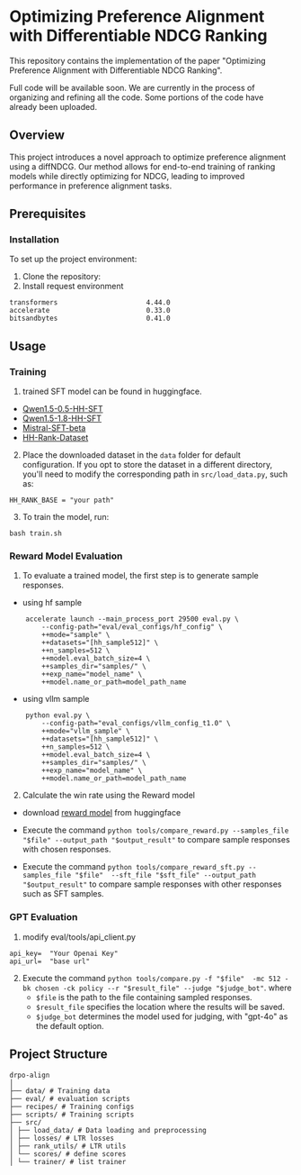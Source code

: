 
# Optimizing Preference Alignment with Differentiable NDCG Ranking

This repository contains the implementation of the paper "Optimizing Preference Alignment with Differentiable NDCG Ranking".

Full code will be available soon. We are currently in the process of organizing and refining all the code. Some portions of the code have already been uploaded.


## Overview

This project introduces a novel approach to optimize preference alignment using a diffNDCG. Our method allows for end-to-end training of ranking models while directly optimizing for NDCG, leading to improved performance in preference alignment tasks.

## Prerequisites
### Installation 

To set up the project environment:

1. Clone the repository:
2. Install request environment
```
transformers                      4.44.0
accelerate                        0.33.0
bitsandbytes                      0.41.0
```


## Usage

### Training

1. trained SFT model can be found in huggingface.
- [Qwen1.5-0.5-HH-SFT](https://huggingface.co/kasoushu/qwen1.5-0.5-hh-sft)
- [Qwen1.5-1.8-HH-SFT](https://huggingface.co/kasoushu/qwen1.5-1.8-hh-sft)
- [Mistral-SFT-beta](https://huggingface.co/HuggingFaceH4/mistral-7b-sft-beta)
- [HH-Rank-Dataset](https://huggingface.co/datasets/kasoushu/hh-rank-dataset)

2. Place the downloaded dataset in the `data` folder for default configuration. If you opt to store the dataset in a different directory, you'll need to modify the corresponding path in `src/load_data.py`, such as:
```
HH_RANK_BASE = "your path"
```


3. To train the model, run:
```
bash train.sh
```
<!-- other trained model can be found as follows: -->


### Reward Model Evaluation

1. To evaluate a trained model, the first step is to generate sample responses.

- using hf sample
```
    accelerate launch --main_process_port 29500 eval.py \
        --config-path="eval/eval_configs/hf_config" \
        ++mode="sample" \
        ++datasets="[hh_sample512]" \
        ++n_samples=512 \
        ++model.eval_batch_size=4 \
        ++samples_dir="samples/" \
        ++exp_name="model_name" \
        ++model.name_or_path=model_path_name
```

- using vllm sample
```
    python eval.py \
        --config-path="eval_configs/vllm_config_t1.0" \
        ++mode="vllm_sample" \
        ++datasets="[hh_sample512]" \
        ++n_samples=512 \
        ++model.eval_batch_size=4 \
        ++samples_dir="samples/" \
        ++exp_name="model_name" \
        ++model.name_or_path=model_path_name
```

2. Calculate the win rate using the Reward model

- download [reward model](https://huggingface.co/OpenAssistant/reward-model-deberta-v3-large-v2) from huggingface

- Execute the command `python tools/compare_reward.py --samples_file "$file" --output_path "$output_result"` to compare sample responses with chosen responses.

- Execute the command `python tools/compare_reward_sft.py --samples_file "$file"  --sft_file "$sft_file" --output_path "$output_result"` to compare sample responses with other responses such as SFT samples.


### GPT Evaluation

1. modify eval/tools/api_client.py
```
api_key=  "Your Openai Key"
api_url=  "base url"
```


2. Execute the command `python tools/compare.py -f "$file"  -mc 512 -bk chosen -ck policy --r "$result_file" --judge "$judge_bot"`. where 
    - `$file` is the path to the file containing sampled responses.
    - `$result_file` specifies the location where the results will be saved.
    - `$judge_bot` determines the model used for judging, with "gpt-4o" as the default option.

## Project Structure

```
drpo-align
│
├── data/ # Training data
├── eval/ # evaluation scripts
├── recipes/ # Training configs
├── scripts/ # Training scripts
├── src/
│ ├── load_data/ # Data loading and preprocessing
│ ├── losses/ # LTR losses
│ ├── rank_utils/ # LTR utils
│ └── scores/ # define scores
│ └── trainer/ # list trainer
```
